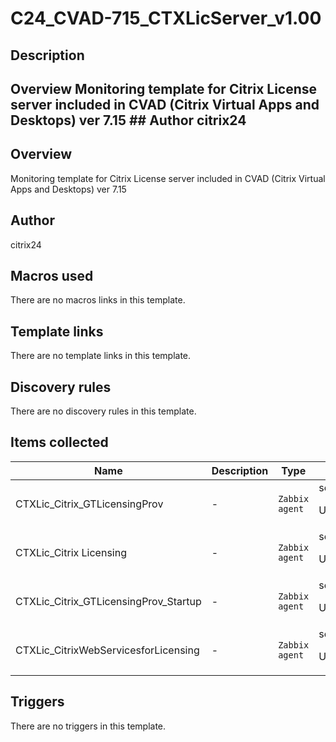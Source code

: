 # C24_CVAD-715_CTXLicServer_v1.00

## Description

## Overview Monitoring template for Citrix License server included in CVAD (Citrix Virtual Apps and Desktops) ver 7.15 ## Author citrix24 

## Overview

Monitoring template for Citrix License server included in CVAD (Citrix Virtual Apps and Desktops) ver 7.15


 



## Author

citrix24

## Macros used

There are no macros links in this template.

## Template links

There are no template links in this template.

## Discovery rules

There are no discovery rules in this template.

## Items collected

|Name|Description|Type|Key and additional info|
|----|-----------|----|----|
|CTXLic_Citrix_GTLicensingProv|<p>-</p>|`Zabbix agent`|service.info[Citrix_GTLicensingProv]<p>Update: 1m</p>|
|CTXLic_Citrix Licensing|<p>-</p>|`Zabbix agent`|service.info[Citrix Licensing]<p>Update: 1m</p>|
|CTXLic_Citrix_GTLicensingProv_Startup|<p>-</p>|`Zabbix agent`|service.info[Citrix_GTLicensingProv,startup]<p>Update: 1m</p>|
|CTXLic_CitrixWebServicesforLicensing|<p>-</p>|`Zabbix agent`|service.info[CitrixWebServicesforLicensing]<p>Update: 1m</p>|
## Triggers

There are no triggers in this template.


